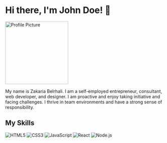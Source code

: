 # Hi there, I'm John Doe! 👋

<img src="https://avatars.githubusercontent.com/u/20566979?v=4" alt="Profile Picture" width="200" height="200">

My name is Zakaria Belrhali. I am a self-employed entrepreneur, consultant, web developer, and designer. I am proactive and enjoy taking initiative and facing challenges. I thrive in team environments and have a strong sense of responsibility.

## My Skills

![HTML5](https://img.shields.io/badge/-HTML5-E34F26?style=flat-square&logo=html5&logoColor=white)
![CSS3](https://img.shields.io/badge/-CSS3-1572B6?style=flat-square&logo=css3&logoColor=white)
![JavaScript](https://img.shields.io/badge/-JavaScript-F7DF1E?style=flat-square&logo=javascript&logoColor=black)
![React](https://img.shields.io/badge/-React-61DAFB?style=flat-square&logo=react&logoColor=black)
![Node.js](https://img.shields.io/badge/-Node.js-339933?style=flat-square&logo=node.js&logoColor=white)

